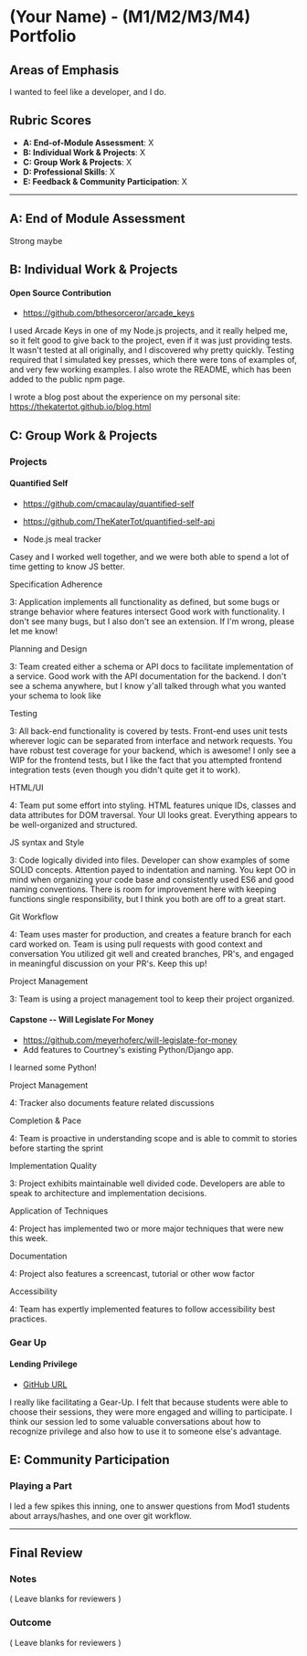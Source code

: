 # (Your Name) - (M1/M2/M3/M4) Portfolio

## Areas of Emphasis

I wanted to feel like a developer, and I do.

## Rubric Scores

* **A: End-of-Module Assessment**: X
* **B: Individual Work & Projects**: X
* **C: Group Work & Projects**: X
* **D: Professional Skills**: X
* **E: Feedback & Community Participation**: X

-----------------------

## A: End of Module Assessment

Strong maybe


## B: Individual Work & Projects

#### Open Source Contribution

* https://github.com/bthesorceror/arcade_keys

I used Arcade Keys in one of my Node.js projects, and it really helped me, so it felt good to give back to the project, even if it was just providing tests. It wasn't tested at all originally, and I discovered why pretty quickly. Testing required that I simulated key presses, which there were tons of examples of, and very few working examples. I also wrote the README, which has been added to the public npm page. 

I wrote a blog post about the experience on my personal site: https://thekatertot.github.io/blog.html

## C: Group Work & Projects

### Projects

#### Quantified Self

* https://github.com/cmacaulay/quantified-self
* https://github.com/TheKaterTot/quantified-self-api

* Node.js meal tracker

Casey and I worked well together, and we were both able to spend a lot of time getting to know JS better.

Specification Adherence


3: Application implements all functionality as defined, but some bugs or strange behavior where features intersect
Good work with functionality. I don't see many bugs, but I also don't see an extension. If I'm wrong, please let me know!

Planning and Design

3: Team created either a schema or API docs to facilitate implementation of a service.
Good work with the API documentation for the backend. I don't see a schema anywhere, but I know y'all talked through what you wanted your schema to look like

Testing


3: All back-end functionality is covered by tests. Front-end uses unit tests wherever logic can be separated from interface and network requests.
You have robust test coverage for your backend, which is awesome! I only see a WIP for the frontend tests, but I like the fact that you attempted frontend integration tests (even though you didn't quite get it to work).

HTML/UI

4: Team put some effort into styling. HTML features unique IDs, classes and data attributes for DOM traversal.
Your UI looks great. Everything appears to be well-organized and structured.

JS syntax and Style

3: Code logically divided into files. Developer can show examples of some SOLID concepts. Attention payed to indentation and naming.
You kept OO in mind when organizing your code base and consistently used ES6 and good naming conventions. There is room for improvement here with keeping functions single responsibility, but I think you both are off to a great start.

Git Workflow

4: Team uses master for production, and creates a feature branch for each card worked on. Team is using pull requests with good context and conversation
You utilized git well and created branches, PR's, and engaged in meaningful discussion on your PR's. Keep this up!

Project Management

3: Team is using a project management tool to keep their project organized.

#### Capstone -- Will Legislate For Money

* https://github.com/meyerhoferc/will-legislate-for-money
* Add features to Courtney's existing Python/Django app.

I learned some Python!

Project Management

  4: Tracker also documents feature related discussions

Completion & Pace

  4: Team is proactive in understanding scope and is able to commit to stories before starting the sprint

Implementation Quality

  3: Project exhibits maintainable well divided code. Developers are able to speak to architecture and implementation decisions.

Application of Techniques

  4: Project has implemented two or more major techniques that were new this week.

Documentation

  4: Project also features a screencast, tutorial or other wow factor

Accessibility

  4: Team has expertly implemented features to follow accessibility best practices.


### Gear Up
#### Lending Privilege

* [GitHub URL]()

I really like facilitating a Gear-Up. I felt that because students were able to choose their sessions, they were more engaged
and willing to participate. I think our session led to some valuable conversations about how to recognize privilege and also
how to use it to someone else's advantage.

## E: Community Participation

### Playing a Part

I led a few spikes this inning, one to answer questions from Mod1 students about arrays/hashes, and one over git workflow.

------------------

## Final Review

### Notes

( Leave blanks for reviewers )

### Outcome

( Leave blanks for reviewers )
